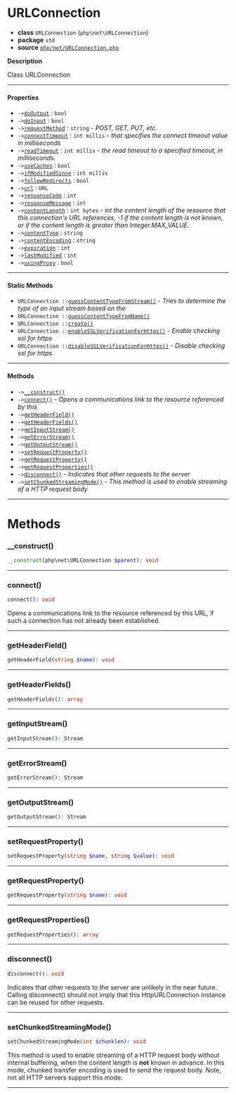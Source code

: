 # URLConnection

- **class** `URLConnection` (`php\net\URLConnection`)
- **package** `std`
- **source** [`php/net/URLConnection.php`](./src/main/resources/JPHP-INF/sdk/php/net/URLConnection.php)

**Description**

Class URLConnection

---

#### Properties

- `->`[`doOutput`](#prop-dooutput) : `bool`
- `->`[`doInput`](#prop-doinput) : `bool`
- `->`[`requestMethod`](#prop-requestmethod) : `string` - _POST, GET, PUT, etc._
- `->`[`connectTimeout`](#prop-connecttimeout) : `int millis` - _that specifies the connect timeout value in milliseconds_
- `->`[`readTimeout`](#prop-readtimeout) : `int millis` - _the read timeout to a specified timeout, in milliseconds._
- `->`[`useCaches`](#prop-usecaches) : `bool`
- `->`[`ifModifiedSince`](#prop-ifmodifiedsince) : `int millis`
- `->`[`followRedirects`](#prop-followredirects) : `bool`
- `->`[`url`](#prop-url) : `URL`
- `->`[`responseCode`](#prop-responsecode) : `int`
- `->`[`responseMessage`](#prop-responsemessage) : `int`
- `->`[`contentLength`](#prop-contentlength) : `int bytes` - _int the content length of the resource that this connection's URL
references, -1 if the content length is not known,
or if the content length is greater than Integer.MAX_VALUE._
- `->`[`contentType`](#prop-contenttype) : `string`
- `->`[`contentEncoding`](#prop-contentencoding) : `string`
- `->`[`expiration`](#prop-expiration) : `int`
- `->`[`lastModified`](#prop-lastmodified) : `int`
- `->`[`usingProxy`](#prop-usingproxy) : `bool`

---

#### Static Methods

- `URLConnection ::`[`guessContentTypeFromStream()`](#method-guesscontenttypefromstream) - _Tries to determine the type of an input stream based on the_
- `URLConnection ::`[`guessContentTypeFromName()`](#method-guesscontenttypefromname)
- `URLConnection ::`[`create()`](#method-create)
- `URLConnection ::`[`enableSSLVerificationForHttps()`](#method-enablesslverificationforhttps) - _Enable checking ssl for https_
- `URLConnection ::`[`disableSSLVerificationForHttps()`](#method-disablesslverificationforhttps) - _Disable checking ssl for https_

---

#### Methods

- `->`[`__construct()`](#method-__construct)
- `->`[`connect()`](#method-connect) - _Opens a communications link to the resource referenced by this_
- `->`[`getHeaderField()`](#method-getheaderfield)
- `->`[`getHeaderFields()`](#method-getheaderfields)
- `->`[`getInputStream()`](#method-getinputstream)
- `->`[`getErrorStream()`](#method-geterrorstream)
- `->`[`getOutputStream()`](#method-getoutputstream)
- `->`[`setRequestProperty()`](#method-setrequestproperty)
- `->`[`getRequestProperty()`](#method-getrequestproperty)
- `->`[`getRequestProperties()`](#method-getrequestproperties)
- `->`[`disconnect()`](#method-disconnect) - _Indicates that other requests to the server_
- `->`[`setChunkedStreamingMode()`](#method-setchunkedstreamingmode) - _This method is used to enable streaming of a HTTP request body_

---
# Methods

<a name="method-__construct"></a>

### __construct()
```php
__construct(php\net\URLConnection $parent): void
```

---

<a name="method-connect"></a>

### connect()
```php
connect(): void
```
Opens a communications link to the resource referenced by this
URL, if such a connection has not already been established.

---

<a name="method-getheaderfield"></a>

### getHeaderField()
```php
getHeaderField(string $name): void
```

---

<a name="method-getheaderfields"></a>

### getHeaderFields()
```php
getHeaderFields(): array
```

---

<a name="method-getinputstream"></a>

### getInputStream()
```php
getInputStream(): Stream
```

---

<a name="method-geterrorstream"></a>

### getErrorStream()
```php
getErrorStream(): Stream
```

---

<a name="method-getoutputstream"></a>

### getOutputStream()
```php
getOutputStream(): Stream
```

---

<a name="method-setrequestproperty"></a>

### setRequestProperty()
```php
setRequestProperty(string $name, string $value): void
```

---

<a name="method-getrequestproperty"></a>

### getRequestProperty()
```php
getRequestProperty(string $name): void
```

---

<a name="method-getrequestproperties"></a>

### getRequestProperties()
```php
getRequestProperties(): array
```

---

<a name="method-disconnect"></a>

### disconnect()
```php
disconnect(): void
```
Indicates that other requests to the server
are unlikely in the near future. Calling disconnect()
should not imply that this HttpURLConnection
instance can be reused for other requests.

---

<a name="method-setchunkedstreamingmode"></a>

### setChunkedStreamingMode()
```php
setChunkedStreamingMode(int $chunklen): void
```
This method is used to enable streaming of a HTTP request body
without internal buffering, when the content length is <b>not</b>
known in advance. In this mode, chunked transfer encoding
is used to send the request body. Note, not all HTTP servers
support this mode.

---
